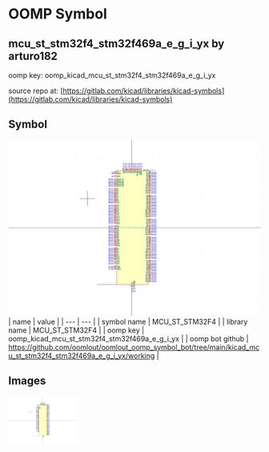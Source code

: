 # OOMP Symbol  
## mcu_st_stm32f4_stm32f469a_e_g_i_yx  by arturo182  
  
oomp key: oomp_kicad_mcu_st_stm32f4_stm32f469a_e_g_i_yx  
  
source repo at: [https://gitlab.com/kicad/libraries/kicad-symbols](https://gitlab.com/kicad/libraries/kicad-symbols)  
## Symbol  
  
[![working.png](working_600.png)](working.png)  
| name | value | 
| --- | --- | 
| symbol name | MCU_ST_STM32F4 | 
| library name | MCU_ST_STM32F4 | 
| oomp key | oomp_kicad_mcu_st_stm32f4_stm32f469a_e_g_i_yx | 
| oomp bot github | https://github.com/oomlout/oomlout_oomp_symbol_bot/tree/main/kicad_mcu_st_stm32f4_stm32f469a_e_g_i_yx/working | 
## Images  
  
[![working.png](working_140.png)](working.png)  
